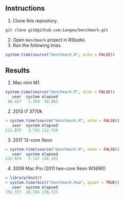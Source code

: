 ## Instructions 

1. Clone this repository.
```bash
git clone git@github.com:iangow/benchmark.git
```
2. Open `benchmark` project in RStudio. 
3. Run the following lines.

```r
system.time(source("benchmark.R", echo = FALSE))
```

## Results

1. Mac mini M1.

```r
system.time(source("benchmark.R", echo = FALSE))
   user  system elapsed 
 48.427   3.359  50.993 
```

2. 2013 i7 3770k

```r
> system.time(source("benchmark.R", echo = FALSE))
   user  system elapsed 
111.875   3.732 112.726 
```
3. 2017 12-core Xeon

```r
> system.time(source("benchmark.R", echo = FALSE))
   user  system elapsed 
132.974   5.147 136.355 
```
4. 2009 Mac Pro (2011 hex-core Xeon W3690)
```r
> library(knitr)
> system.time(knit("benchmark.Rnw", quiet = TRUE))
   user  system elapsed 
152.317  20.556 170.725 
```
